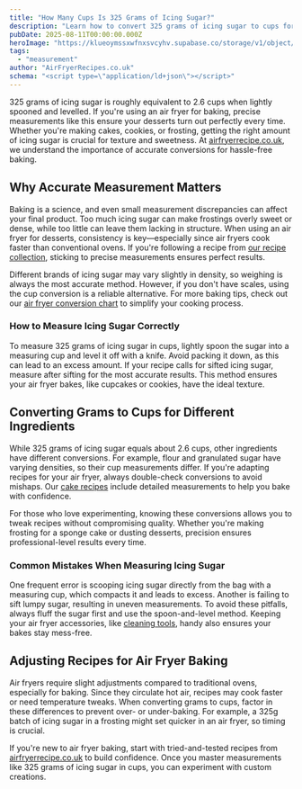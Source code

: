 ```yaml
---
title: "How Many Cups Is 325 Grams of Icing Sugar?"
description: "Learn how to convert 325 grams of icing sugar to cups for perfect baking results every time. Get accurate measurements in seconds!"
pubDate: 2025-08-11T00:00:00.000Z
heroImage: "https://klueoymssxwfnxsvcyhv.supabase.co/storage/v1/object/public/md/how-many-cups-is-325-grams-of-icing-sugar-3b34cff5.webp"
tags:
  - "measurement"
author: "AirFryerRecipes.co.uk"
schema: "<script type=\"application/ld+json\"></script>"
---
```


<p>325 grams of icing sugar is roughly equivalent to 2.6 cups when lightly spooned and levelled. If you're using an air fryer for baking, precise measurements like this ensure your desserts turn out perfectly every time. Whether you're making cakes, cookies, or frosting, getting the right amount of icing sugar is crucial for texture and sweetness. At <a href=https://www.airfryerrecipe.co.uk>airfryerrecipe.co.uk</a>, we understand the importance of accurate conversions for hassle-free baking.</p>  

<h2>Why Accurate Measurement Matters</h2>  
<p>Baking is a science, and even small measurement discrepancies can affect your final product. Too much icing sugar can make frostings overly sweet or dense, while too little can leave them lacking in structure. When using an air fryer for desserts, consistency is key—especially since air fryers cook faster than conventional ovens. If you're following a recipe from <a href=https://www.airfryerrecipe.co.uk/recipes>our recipe collection</a>, sticking to precise measurements ensures perfect results.</p>  

<p>Different brands of icing sugar may vary slightly in density, so weighing is always the most accurate method. However, if you don't have scales, using the cup conversion is a reliable alternative. For more baking tips, check out our <a href=https://www.airfryerrecipe.co.uk/air-fryer-conversion-chart>air fryer conversion chart</a> to simplify your cooking process.</p>  

<h3>How to Measure Icing Sugar Correctly</h3>  
<p>To measure 325 grams of icing sugar in cups, lightly spoon the sugar into a measuring cup and level it off with a knife. Avoid packing it down, as this can lead to an excess amount. If your recipe calls for sifted icing sugar, measure after sifting for the most accurate results. This method ensures your air fryer bakes, like cupcakes or cookies, have the ideal texture.</p>  

<h2>Converting Grams to Cups for Different Ingredients</h2>  
<p>While 325 grams of icing sugar equals about 2.6 cups, other ingredients have different conversions. For example, flour and granulated sugar have varying densities, so their cup measurements differ. If you're adapting recipes for your air fryer, always double-check conversions to avoid mishaps. Our <a href=https://www.airfryerrecipe.co.uk/recipe-category/cakes>cake recipes</a> include detailed measurements to help you bake with confidence.</p>  

<p>For those who love experimenting, knowing these conversions allows you to tweak recipes without compromising quality. Whether you're making frosting for a sponge cake or dusting desserts, precision ensures professional-level results every time.</p>  

<h3>Common Mistakes When Measuring Icing Sugar</h3>  
<p>One frequent error is scooping icing sugar directly from the bag with a measuring cup, which compacts it and leads to excess. Another is failing to sift lumpy sugar, resulting in uneven measurements. To avoid these pitfalls, always fluff the sugar first and use the spoon-and-level method. Keeping your air fryer accessories, like <a href=https://www.airfryerrecipe.co.uk/air-fryer-cleaner>cleaning tools</a>, handy also ensures your bakes stay mess-free.</p>  

<h2>Adjusting Recipes for Air Fryer Baking</h2>  
<p>Air fryers require slight adjustments compared to traditional ovens, especially for baking. Since they circulate hot air, recipes may cook faster or need temperature tweaks. When converting grams to cups, factor in these differences to prevent over- or under-baking. For example, a 325g batch of icing sugar in a frosting might set quicker in an air fryer, so timing is crucial.</p>  

<p>If you're new to air fryer baking, start with tried-and-tested recipes from <a href=https://www.airfryerrecipe.co.uk>airfryerrecipe.co.uk</a> to build confidence. Once you master measurements like 325 grams of icing sugar in cups, you can experiment with custom creations.</p>